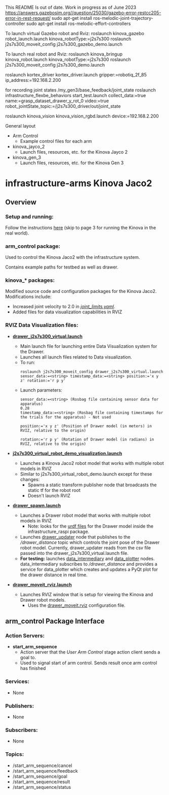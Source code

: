 This README Is out of date. Work in progress as of June 2023
https://answers.gazebosim.org//question/25030/gazebo-error-restcc205-error-in-rest-request/
sudo apt-get install ros-melodic-joint-trajectory-controller
sudo apt-get install ros-melodic-effort-controllers


To launch virtual Gazebo robot and Rviz:
roslaunch kinova_gazebo robot_launch.launch kinova_robotType:=j2s7s300
roslaunch j2s7s300_moveit_config j2s7s300_gazebo_demo.launch

To launch real robot and Rviz:
roslaunch kinova_bringup kinova_robot.launch kinova_robotType:=j2s7s300
roslaunch j2s7s300_moveit_config j2s7s300_demo.launch


roslaunch kortex_driver kortex_driver.launch gripper:=robotiq_2f_85 ip_address:=192.168.2.200

for recording joint states /my_gen3/base_feedback/joint_state
roslaunch infrastructure_flexbe_behaviors start_test.launch collect_data:=true name:=grasp_dataset_drawer_y_rot_0 video:=true robot_jointState_topic:=/j2s7s300_driver/out/joint_state

roslaunch kinova_vision kinova_vision_rgbd.launch device:=192.168.2.200

General layout
* Arm Control
  * Example control files for each arm
* kinova_jayco_2
  * Launch files, resources, etc. for the Kinova Jayco 2
* kinova_gen_3
  * Launch files, resources, etc. for the Kinova Gen 3


# infrastructure-arms Kinova Jaco2
## Overview
### Setup and running:
Follow the instructions [here](https://docs.google.com/document/d/1U_Y6YVRuo5g96acER3KHRvnXLiMlDnD1l2XDX_rjrJY/edit?usp=sharing) (skip to page 3 for running the Kinova in the real world).

### arm_control package:
Used to control the Kinova Jaco2 with the infrastructure system.

Contains example paths for testbed as well as drawer.

### kinova_\* packages:
Modified source code and configuration packages for the Kinova Jaco2. Modifications include:
- Increased joint velocity to 2.0 in [_joint_limits.yaml_](https://github.com/OSUrobotics/infrastructure-arms/blob/Kinova_j2s7s300/kinova_moveit/robot_configs/j2s7s300_moveit_config/config/joint_limits.yaml).
- Added files for data visualization capabilities in RVIZ

### RVIZ Data Visualization files:
- [__drawer_j2s7s300_virtual.launch__](https://github.com/OSUrobotics/infrastructure-arms/blob/Kinova_j2s7s300/kinova_moveit/robot_configs/j2s7s300_moveit_config/launch/drawer_j2s7s300_virtual.launch)
  - Main launch file for launching entire Data Visualization system for the Drawer.
  - Launches all launch files related to Data visualization.
  - To run:
    ```console
    roslaunch j2s7s300_moveit_config drawer_j2s7s300_virtual.launch sensor_data:=<string> timestamp_data:=<string> position:='x y z' rotation:='r p y'
    ```
  - Launch parameters:
    ```
    sensor_data:=<string> (Rosbag file containing sensor data for apparatus)
    0.28
    timestamp_data:=<string> (Rosbag file containing timestamps for the trials for the apparatus) - Not used

    position:='x y z' (Position of Drawer model (in meters) in RVIZ, relative to the origin)
  
    rotation:='r p y' (Rotation of Drawer model (in radians) in RVIZ, relative to the origin)
    ```
- [__j2s7s300_virtual_robot_demo_visualization.launch__](https://github.com/OSUrobotics/infrastructure-arms/blob/Kinova_j2s7s300/kinova_moveit/robot_configs/j2s7s300_moveit_config/launch/j2s7s300_virtual_robot_demo_visualization.launch)
  - Launches a Kinova Jaco2 robot model that works with multiple robot models in RVIZ
  - Similar to j2s7s300_virtual_robot_demo.launch except for these changes:
    - Spawns a static transform publisher node that broadcasts the static tf for the robot root
    - Doesn't launch RVIZ
  
- [__drawer_spawn.launch__](https://github.com/OSUrobotics/infrastructure-arms/blob/Kinova_j2s7s300/kinova_description/launch/drawer_spawn.launch)
  - Launches a Drawer robot model that works with multiple robot models in RVIZ
    - Note: looks for the [urdf files](https://github.com/OSUrobotics/infrastructure-raspi/tree/drawer/infrastructure_raspi/urdf) for the Drawer model inside the infrastructure_raspi package.
  - Launches [drawer_updater](https://github.com/OSUrobotics/infrastructure-arms/blob/Kinova_j2s7s300/kinova_description/src/drawer_updater.py) node that publishes to the _/drawer_distance_ topic which controls the joint pose of the Drawer robot model. Currently, drawer_updater reads from the csv file passed into the drawer_j2s7s300_virtual.launch file.
  - __For testing:__ launches [data_intermediary](https://github.com/OSUrobotics/infrastructure-arms/blob/Kinova_j2s7s300/kinova_description/src/data_intermediary.py)  and [data_plotter](https://github.com/OSUrobotics/infrastructure-arms/blob/Kinova_j2s7s300/kinova_description/src/data_plotter.py) nodes. data_intermediary subscribes to _/drawer_distance_ and provides a service for data_plotter which creates and updates a PyQt plot for the drawer distance in real time.

- [__drawer_moveit_rviz.launch__](https://github.com/OSUrobotics/infrastructure-arms/blob/Kinova_j2s7s300/kinova_moveit/robot_configs/j2s7s300_moveit_config/launch/drawer_moveit_rviz.launch)
  - Launches RVIZ window that is setup for viewing the Kinova and Drawer robot models.
    - Uses the [drawer_moveit.rviz](https://github.com/OSUrobotics/infrastructure-arms/blob/Kinova_j2s7s300/kinova_moveit/robot_configs/j2s7s300_moveit_config/launch/drawer_moveit.rviz) configuration file.

## arm_control Package Interface
### Action Servers:
- __start_arm_sequence__
  - Action server that the _User Arm Control_ stage action client sends a goal to.
  - Used to signal start of arm control. Sends result once arm control has finished
### Services:
- None
### Publishers:
- None
### Subscribers:
- None
### Topics:
- /start_arm_sequence/cancel
- /start_arm_sequence/feedback
- /start_arm_sequence/goal
- /start_arm_sequence/result
- /start_arm_sequence/status

